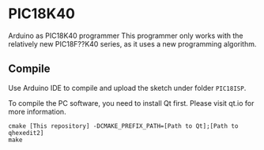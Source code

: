 # PIC18K40
Arduino as PIC18K40 programmer
This programmer only works with the relatively new PIC18F??K40 series, as it uses a new programming algorithm.

## Compile

Use Arduino IDE to compile and upload the sketch under folder `PIC18ISP`.

To compile the PC software, you need to install Qt first. Please visit qt.io for more information.

```
cmake [This repository] -DCMAKE_PREFIX_PATH=[Path to Qt];[Path to qhexedit2]
make
```
